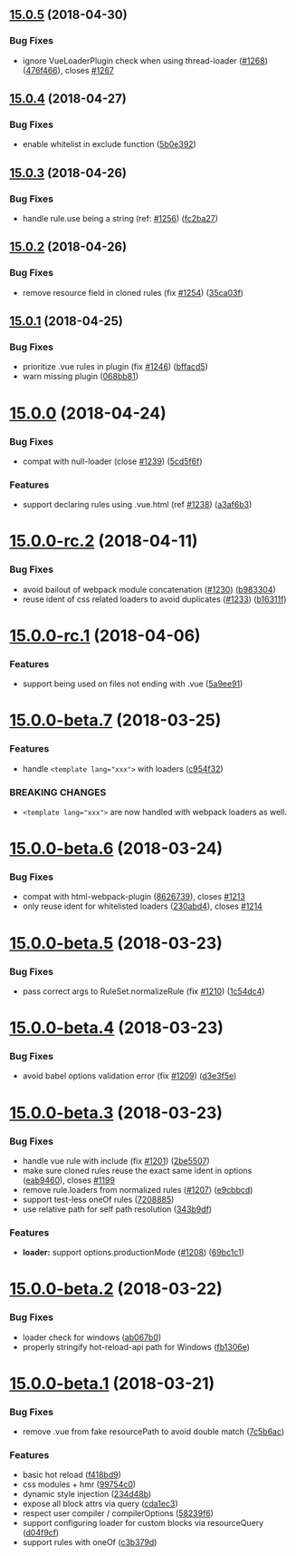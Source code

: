 <a name="15.0.5"></a>
## [15.0.5](https://github.com/vuejs/vue-loader/compare/v15.0.4...v15.0.5) (2018-04-30)


### Bug Fixes

* ignore VueLoaderPlugin check when using thread-loader ([#1268](https://github.com/vuejs/vue-loader/issues/1268)) ([476f466](https://github.com/vuejs/vue-loader/commit/476f466)), closes [#1267](https://github.com/vuejs/vue-loader/issues/1267)



<a name="15.0.4"></a>
## [15.0.4](https://github.com/vuejs/vue-loader/compare/v15.0.3...v15.0.4) (2018-04-27)


### Bug Fixes

* enable whitelist in exclude function ([5b0e392](https://github.com/vuejs/vue-loader/commit/5b0e392))



<a name="15.0.3"></a>
## [15.0.3](https://github.com/vuejs/vue-loader/compare/v15.0.2...v15.0.3) (2018-04-26)


### Bug Fixes

* handle rule.use being a string (ref: [#1256](https://github.com/vuejs/vue-loader/issues/1256)) ([fc2ba27](https://github.com/vuejs/vue-loader/commit/fc2ba27))



<a name="15.0.2"></a>
## [15.0.2](https://github.com/vuejs/vue-loader/compare/v15.0.1...v15.0.2) (2018-04-26)


### Bug Fixes

* remove resource field in cloned rules (fix [#1254](https://github.com/vuejs/vue-loader/issues/1254)) ([35ca03f](https://github.com/vuejs/vue-loader/commit/35ca03f))



<a name="15.0.1"></a>
## [15.0.1](https://github.com/vuejs/vue-loader/compare/v15.0.0...v15.0.1) (2018-04-25)


### Bug Fixes

* prioritize .vue rules in plugin (fix [#1246](https://github.com/vuejs/vue-loader/issues/1246)) ([bffacd5](https://github.com/vuejs/vue-loader/commit/bffacd5))
* warn missing plugin ([068bb81](https://github.com/vuejs/vue-loader/commit/068bb81))



<a name="15.0.0"></a>
# [15.0.0](https://github.com/vuejs/vue-loader/compare/v15.0.0-rc.2...v15.0.0) (2018-04-24)


### Bug Fixes

* compat with null-loader (close [#1239](https://github.com/vuejs/vue-loader/issues/1239)) ([5cd5f6f](https://github.com/vuejs/vue-loader/commit/5cd5f6f))


### Features

* support declaring rules using .vue.html (ref [#1238](https://github.com/vuejs/vue-loader/issues/1238)) ([a3af6b3](https://github.com/vuejs/vue-loader/commit/a3af6b3))



<a name="15.0.0-rc.2"></a>
# [15.0.0-rc.2](https://github.com/vuejs/vue-loader/compare/v15.0.0-rc.1...v15.0.0-rc.2) (2018-04-11)


### Bug Fixes

* avoid bailout of webpack module concatenation ([#1230](https://github.com/vuejs/vue-loader/issues/1230)) ([b983304](https://github.com/vuejs/vue-loader/commit/b983304))
* reuse ident of css related loaders to avoid duplicates ([#1233](https://github.com/vuejs/vue-loader/issues/1233)) ([b16311f](https://github.com/vuejs/vue-loader/commit/b16311f))



<a name="15.0.0-rc.1"></a>
# [15.0.0-rc.1](https://github.com/vuejs/vue-loader/compare/v15.0.0-beta.7...v15.0.0-rc.1) (2018-04-06)


### Features

* support being used on files not ending with .vue ([5a9ee91](https://github.com/vuejs/vue-loader/commit/5a9ee91))



<a name="15.0.0-beta.7"></a>
# [15.0.0-beta.7](https://github.com/vuejs/vue-loader/compare/v15.0.0-beta.6...v15.0.0-beta.7) (2018-03-25)


### Features

* handle `<template lang="xxx">` with loaders ([c954f32](https://github.com/vuejs/vue-loader/commit/c954f32))


### BREAKING CHANGES

* `<template lang="xxx">` are now handled
with webpack loaders as well.



<a name="15.0.0-beta.6"></a>
# [15.0.0-beta.6](https://github.com/vuejs/vue-loader/compare/v15.0.0-beta.5...v15.0.0-beta.6) (2018-03-24)


### Bug Fixes

* compat with html-webpack-plugin ([8626739](https://github.com/vuejs/vue-loader/commit/8626739)), closes [#1213](https://github.com/vuejs/vue-loader/issues/1213)
* only reuse ident for whitelisted loaders ([230abd4](https://github.com/vuejs/vue-loader/commit/230abd4)), closes [#1214](https://github.com/vuejs/vue-loader/issues/1214)



<a name="15.0.0-beta.5"></a>
# [15.0.0-beta.5](https://github.com/vuejs/vue-loader/compare/v15.0.0-beta.4...v15.0.0-beta.5) (2018-03-23)


### Bug Fixes

* pass correct args to RuleSet.normalizeRule (fix [#1210](https://github.com/vuejs/vue-loader/issues/1210)) ([1c54dc4](https://github.com/vuejs/vue-loader/commit/1c54dc4))



<a name="15.0.0-beta.4"></a>
# [15.0.0-beta.4](https://github.com/vuejs/vue-loader/compare/v15.0.0-beta.3...v15.0.0-beta.4) (2018-03-23)


### Bug Fixes

* avoid babel options validation error (fix [#1209](https://github.com/vuejs/vue-loader/issues/1209)) ([d3e3f5e](https://github.com/vuejs/vue-loader/commit/d3e3f5e))



<a name="15.0.0-beta.3"></a>
# [15.0.0-beta.3](https://github.com/vuejs/vue-loader/compare/v15.0.0-beta.2...v15.0.0-beta.3) (2018-03-23)


### Bug Fixes

* handle vue rule with include (fix [#1201](https://github.com/vuejs/vue-loader/issues/1201)) ([2be5507](https://github.com/vuejs/vue-loader/commit/2be5507))
* make sure cloned rules reuse the exact same ident in options ([eab9460](https://github.com/vuejs/vue-loader/commit/eab9460)), closes [#1199](https://github.com/vuejs/vue-loader/issues/1199)
* remove rule.loaders from normalized rules ([#1207](https://github.com/vuejs/vue-loader/issues/1207)) ([e9cbbcd](https://github.com/vuejs/vue-loader/commit/e9cbbcd))
* support test-less oneOf rules ([7208885](https://github.com/vuejs/vue-loader/commit/7208885))
* use relative path for self path resolution ([343b9df](https://github.com/vuejs/vue-loader/commit/343b9df))


### Features

* **loader:** support options.productionMode ([#1208](https://github.com/vuejs/vue-loader/issues/1208)) ([69bc1c1](https://github.com/vuejs/vue-loader/commit/69bc1c1))



<a name="15.0.0-beta.2"></a>
# [15.0.0-beta.2](https://github.com/vuejs/vue-loader/compare/v15.0.0-beta.1...v15.0.0-beta.2) (2018-03-22)


### Bug Fixes

* loader check for windows ([ab067b0](https://github.com/vuejs/vue-loader/commit/ab067b0))
* properly stringify hot-reload-api path for Windows ([fb1306e](https://github.com/vuejs/vue-loader/commit/fb1306e))



<a name="15.0.0-beta.1"></a>
# [15.0.0-beta.1](https://github.com/vuejs/vue-loader/compare/f418bd9...v15.0.0-beta.1) (2018-03-21)


### Bug Fixes

* remove .vue from fake resourcePath to avoid double match ([7c5b6ac](https://github.com/vuejs/vue-loader/commit/7c5b6ac))


### Features

* basic hot reload ([f418bd9](https://github.com/vuejs/vue-loader/commit/f418bd9))
* css modules + hmr ([99754c0](https://github.com/vuejs/vue-loader/commit/99754c0))
* dynamic style injection ([234d48b](https://github.com/vuejs/vue-loader/commit/234d48b))
* expose all block attrs via query ([cda1ec3](https://github.com/vuejs/vue-loader/commit/cda1ec3))
* respect user compiler / compilerOptions ([58239f6](https://github.com/vuejs/vue-loader/commit/58239f6))
* support configuring loader for custom blocks via resourceQuery ([d04f9cf](https://github.com/vuejs/vue-loader/commit/d04f9cf))
* support rules with oneOf ([c3b379d](https://github.com/vuejs/vue-loader/commit/c3b379d))



